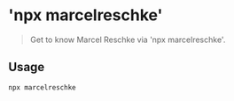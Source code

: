 # 'npx marcelreschke'

> Get to know Marcel Reschke via 'npx marcelreschke'.

## Usage

```sh
npx marcelreschke
```